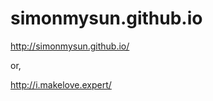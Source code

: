 simonmysun.github.io
====================

http://simonmysun.github.io/

or, 

http://i.makelove.expert/